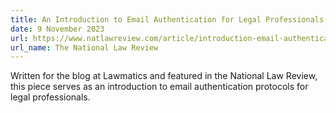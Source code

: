 ```yaml
---
title: An Introduction to Email Authentication for Legal Professionals
date: 9 November 2023
url: https://www.natlawreview.com/article/introduction-email-authentication-legal-professionals
url_name: The National Law Review
---
```


Written for the blog at Lawmatics and featured in the National Law Review, this piece serves as an introduction to email authentication protocols for legal professionals.

